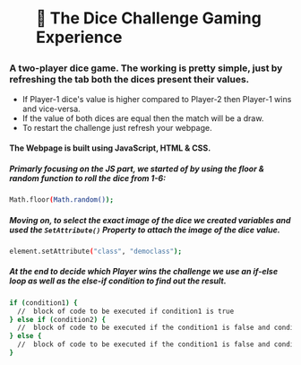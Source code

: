 # <ul> 🎲 The Dice Challenge Gaming Experience </ul> 
### A two-player dice game. The working is pretty simple, just by refreshing the tab both the dices present their values.
* If Player-1 dice's value is higher compared to Player-2 then Player-1 wins and vice-versa.
* If the value of both dices are equal then the match will be a draw.
* To restart the challenge just refresh your webpage.

#### The Webpage is built using JavaScript, HTML & CSS.
##### Primarly focusing on the JS part, we started of by using the floor & random function to roll the dice from 1-6:
```bash
Math.floor(Math.random());
````

##### Moving on, to select the exact image of the dice we created variables and used the `SetAttribute()` Property to attach the image of the dice value.
```bash
element.setAttribute("class", "democlass");
````

##### At the end to decide which Player wins the challenge we use an if-else loop as well as the else-if condition to find out the result.
```bash
if (condition1) {
  //  block of code to be executed if condition1 is true
} else if (condition2) {
  //  block of code to be executed if the condition1 is false and condition2 is true
} else {
  //  block of code to be executed if the condition1 is false and condition2 is false
}
````
